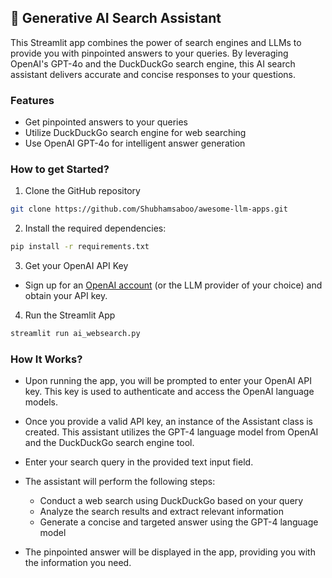 ## 🎯 Generative AI Search Assistant
This Streamlit app combines the power of search engines and LLMs to provide you with pinpointed answers to your queries. By leveraging OpenAI's GPT-4o and the DuckDuckGo search engine, this AI search assistant delivers accurate and concise responses to your questions.

### Features
- Get pinpointed answers to your queries
- Utilize DuckDuckGo search engine for web searching
- Use OpenAI GPT-4o for intelligent answer generation

### How to get Started?

1. Clone the GitHub repository

```bash
git clone https://github.com/Shubhamsaboo/awesome-llm-apps.git
```
2. Install the required dependencies:

```bash
pip install -r requirements.txt
```
3. Get your OpenAI API Key

- Sign up for an [OpenAI account](https://platform.openai.com/) (or the LLM provider of your choice) and obtain your API key.

4. Run the Streamlit App
```bash
streamlit run ai_websearch.py
```

### How It Works?

- Upon running the app, you will be prompted to enter your OpenAI API key. This key is used to authenticate and access the OpenAI language models.

- Once you provide a valid API key, an instance of the Assistant class is created. This assistant utilizes the GPT-4 language model from OpenAI and the DuckDuckGo search engine tool.

- Enter your search query in the provided text input field.

- The assistant will perform the following steps:
    - Conduct a web search using DuckDuckGo based on your query
    - Analyze the search results and extract relevant information
    - Generate a concise and targeted answer using the GPT-4 language model

- The pinpointed answer will be displayed in the app, providing you with the information you need.